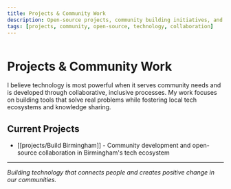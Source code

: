 ```yaml
---
title: Projects & Community Work
description: Open-source projects, community building initiatives, and collaborative technology development.
tags: [projects, community, open-source, technology, collaboration]
---
```


<!-- Graph links - invisible but parsed by Quartz -->
<div style="font-size: 0px; color: transparent; height: 0; overflow: hidden;">

[[index]]
[[tools/index]]
[[tools/AI Semantic Links]]
[[research/index]]
[[research/ScribeAI-Clinical-Documentation]]
[[research/Publications]]
[[research/PhD]]
[[projects/index]]
[[projects/Build Birmingham]]
[[garden/sanitization-system]]
[[garden/index]]
[[garden/ai-features-showcase]]
[[drafts/WatchGuard-Waiting-Room-Intelligence]]
[[drafts/MediSight-Clinical-Intelligence-Platform]]
[[docs/ai-features-documentation]]
[[demos/medical-citations-test]]
[[demos/ai-interactive-demos]]
[[blog/privacy-focused-analytics-implementation]]
[[blog/nvidia-computer-vision-projects]]
[[blog/clinical-note-templates-digital-implementation]]
[[blog/ai-features-showcase]]
[[art/index]]
[[art/Ritual - Essential Grimoire]]
[[art/My Art]]

</div>

# Projects & Community Work

I believe technology is most powerful when it serves community needs and is developed through collaborative, inclusive processes. My work focuses on building tools that solve real problems while fostering local tech ecosystems and knowledge sharing.

## Current Projects

- [[projects/Build Birmingham]] - Community development and open-source collaboration in Birmingham's tech ecosystem

---

_Building technology that connects people and creates positive change in our communities._

